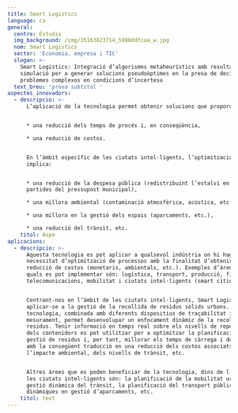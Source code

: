 ```yaml
---
title: Smart Logistics
language: ca
general:
  centre: Estudis
  img_background: /img/35163823714_5988ddfcaa_w.jpg
  nom: Smart Logistics
  sector: 'Economia, empresa i TIC'
  slogan: >-
    Smart Logistics: Integració d’algorismes metaheurístics amb resultats de
    simulació per a generar solucions pseudoòptimes en la presa de decisions en
    problemes complexos en condicions d’incertesa
  text_breu: 'prova subtitol '
aspectes_innovadors:
  - descripcio: >-
      L’aplicació de la tecnologia permet obtenir solucions que proporcionin:


      * una reducció dels temps de procés i, en conseqüència,

      * una reducció de costos.


      En l’àmbit específic de les ciutats intel·ligents, l’optimització també
      implica:


      * una reducció de la despesa pública (redistribuint l’estalvi en altres
      partides del pressupost municipal),

      * una millora ambiental (contaminació atmosfèrica, acústica, etc.),

      * una millora en la gestió dels espais (aparcaments, etc.),

      * una reducció del trànsit, etc.
    titol: Aspe
aplicacions:
  - descripcio: >-
      Aquesta tecnologia es pot aplicar a qualsevol indústria on hi hagi una
      necessitat d’optimització de processos amb la finalitat d’obtenir una
      reducció de costos (monetaris, ambientals, etc.). Exemples d’àrees en les
      quals es pot implementar són: logística, transport, producció, finances,
      telecomunicacions, mobilitat i ciutats intel·ligents (smart cities).


      Centrant-nos en l’àmbit de les ciutats intel·ligents, Smart Logistics pot
      aplicar-se a la gestió de la recollida de residus sòlids urbans. La
      tecnologia, combinada amb diferents dispositius de traçabilitat i de
      mesurament, permet desenvolupar un enfocament dinàmic de la recollida de
      residus. Tenir informació en temps real sobre els nivells de reposició
      dels contenidors es pot utilitzar per a optimitzar la planificació de
      gestió de residus i, per tant, millorar els temps de càrrega i descàrrega,
      amb la consegüent traducció en una reducció dels costos associats, de
      l’impacte ambiental, dels nivells de trànsit, etc.


      Altres àrees que es poden beneficiar de la tecnologia, dins de l’àmbit de
      les ciutats intel·ligents són: la planificació de la mobilitat urbana, la
      gestió dinàmica del trànsit, la planificació del transport públic, les
      dinàmiques en gestió d’aparcaments, etc.
    titol: text
---
```

